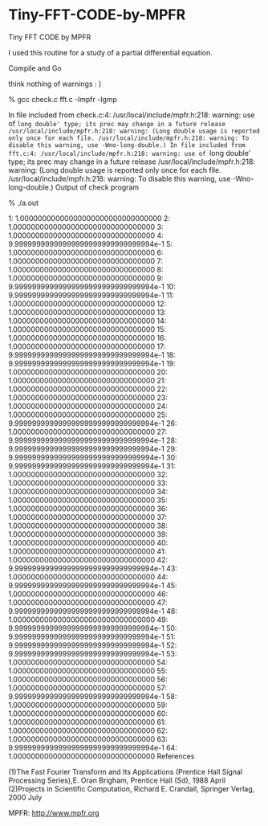 # Tiny-FFT-CODE-by-MPFR
Tiny FFT CODE by MPFR

I used this routine for a study of a partial differential equation.

Compile and Go

think nothing of warnings : )

% gcc check.c fft.c -lmpfr -lgmp

In file included from check.c:4:
/usr/local/include/mpfr.h:218: warning: use of `long double' type; its prec may change in a future release
/usr/local/include/mpfr.h:218: warning: (Long double usage is reported only once for each file.
/usr/local/include/mpfr.h:218: warning: To disable this warning, use -Wno-long-double.)
In file included from fft.c:4:
/usr/local/include/mpfr.h:218: warning: use of `long double' type; its prec may change in a future release
/usr/local/include/mpfr.h:218: warning: (Long double usage is reported only once for each file.
/usr/local/include/mpfr.h:218: warning: To disable this warning, use -Wno-long-double.)
Output of check program

% ./a.out 

1: 1.00000000000000000000000000000000
2: 1.00000000000000000000000000000000
3: 1.00000000000000000000000000000000
4: 9.99999999999999999999999999999994e-1
5: 1.00000000000000000000000000000000
6: 1.00000000000000000000000000000000
7: 1.00000000000000000000000000000000
8: 1.00000000000000000000000000000000
9: 9.99999999999999999999999999999994e-1
10: 9.99999999999999999999999999999994e-1
11: 1.00000000000000000000000000000000
12: 1.00000000000000000000000000000000
13: 1.00000000000000000000000000000000
14: 1.00000000000000000000000000000000
15: 1.00000000000000000000000000000000
16: 1.00000000000000000000000000000000
17: 9.99999999999999999999999999999994e-1
18: 9.99999999999999999999999999999994e-1
19: 1.00000000000000000000000000000000
20: 1.00000000000000000000000000000000
21: 1.00000000000000000000000000000000
22: 1.00000000000000000000000000000000
23: 1.00000000000000000000000000000000
24: 1.00000000000000000000000000000000
25: 9.99999999999999999999999999999994e-1
26: 1.00000000000000000000000000000000
27: 9.99999999999999999999999999999994e-1
28: 9.99999999999999999999999999999994e-1
29: 9.99999999999999999999999999999994e-1
30: 9.99999999999999999999999999999994e-1
31: 1.00000000000000000000000000000000
32: 1.00000000000000000000000000000000
33: 1.00000000000000000000000000000000
34: 1.00000000000000000000000000000000
35: 1.00000000000000000000000000000000
36: 1.00000000000000000000000000000000
37: 1.00000000000000000000000000000000
38: 1.00000000000000000000000000000000
39: 1.00000000000000000000000000000000
40: 1.00000000000000000000000000000000
41: 1.00000000000000000000000000000000
42: 9.99999999999999999999999999999994e-1
43: 1.00000000000000000000000000000000
44: 9.99999999999999999999999999999994e-1
45: 1.00000000000000000000000000000000
46: 1.00000000000000000000000000000000
47: 9.99999999999999999999999999999994e-1
48: 1.00000000000000000000000000000000
49: 9.99999999999999999999999999999994e-1
50: 9.99999999999999999999999999999994e-1
51: 9.99999999999999999999999999999994e-1
52: 9.99999999999999999999999999999994e-1
53: 1.00000000000000000000000000000000
54: 1.00000000000000000000000000000000
55: 1.00000000000000000000000000000000
56: 1.00000000000000000000000000000000
57: 9.99999999999999999999999999999994e-1
58: 1.00000000000000000000000000000000
59: 1.00000000000000000000000000000000
60: 1.00000000000000000000000000000000
61: 1.00000000000000000000000000000000
62: 1.00000000000000000000000000000000
63: 9.99999999999999999999999999999994e-1
64: 1.00000000000000000000000000000000
References

(1)The Fast Fourier Transform and Its Applications (Prentice Hall Signal Processing Series),E. Oran Brigham, Prentice Hall (Sd), 1988 April
(2)Projects in Scientific Computation, Richard E. Crandall, Springer Verlag, 2000 July

MPFR: 
http://www.mpfr.org

